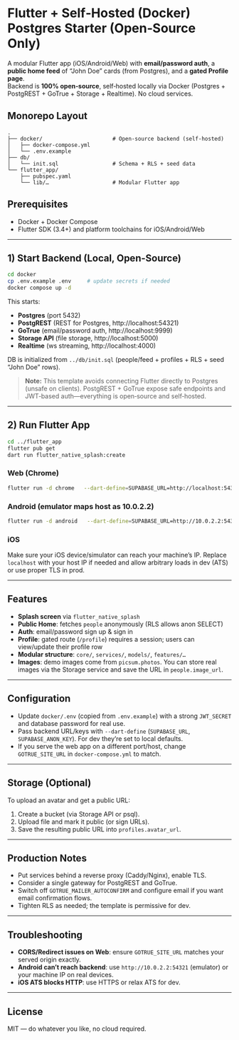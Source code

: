 # Flutter + Self‑Hosted (Docker) Postgres Starter (Open‑Source Only)

A modular Flutter app (iOS/Android/Web) with **email/password auth**, a **public home feed** of “John Doe” cards (from Postgres), and a **gated Profile page**.  
Backend is **100% open‑source**, self‑hosted locally via Docker (Postgres + PostgREST + GoTrue + Storage + Realtime). No cloud services.

## Monorepo Layout
```
.
├── docker/                      # Open-source backend (self-hosted)
│   ├── docker-compose.yml
│   └── .env.example
├── db/
│   └── init.sql                 # Schema + RLS + seed data
└── flutter_app/
    ├── pubspec.yaml
    └── lib/…                    # Modular Flutter app
```

## Prerequisites
- Docker + Docker Compose
- Flutter SDK (3.4+) and platform toolchains for iOS/Android/Web

---

## 1) Start Backend (Local, Open-Source)
```bash
cd docker
cp .env.example .env     # update secrets if needed
docker compose up -d
```
This starts:
- **Postgres** (port 5432)
- **PostgREST** (REST for Postgres, http://localhost:54321)
- **GoTrue** (email/password auth, http://localhost:9999)
- **Storage API** (file storage, http://localhost:5000)
- **Realtime** (ws streaming, http://localhost:4000)

DB is initialized from `../db/init.sql` (people/feed + profiles + RLS + seed “John Doe” rows).

> **Note:** This template avoids connecting Flutter directly to Postgres (unsafe on clients). PostgREST + GoTrue expose safe endpoints and JWT‑based auth—everything is open‑source and self‑hosted.

---

## 2) Run Flutter App
```bash
cd ../flutter_app
flutter pub get
dart run flutter_native_splash:create
```

### Web (Chrome)
```bash
flutter run -d chrome   --dart-define=SUPABASE_URL=http://localhost:54321   --dart-define=SUPABASE_ANON_KEY=local-anon
```

### Android (emulator maps host as 10.0.2.2)
```bash
flutter run -d android   --dart-define=SUPABASE_URL=http://10.0.2.2:54321   --dart-define=SUPABASE_ANON_KEY=local-anon
```

### iOS
Make sure your iOS device/simulator can reach your machine’s IP. Replace `localhost` with your host IP if needed and allow arbitrary loads in dev (ATS) or use proper TLS in prod.

---

## Features
- **Splash screen** via `flutter_native_splash`
- **Public Home**: fetches `people` anonymously (RLS allows anon SELECT)
- **Auth**: email/password sign up & sign in
- **Profile**: gated route (`/profile`) requires a session; users can view/update their profile row
- **Modular structure**: `core/`, `services/`, `models/`, `features/…`
- **Images**: demo images come from `picsum.photos`. You can store real images via the Storage service and save the URL in `people.image_url`.

---

## Configuration
- Update `docker/.env` (copied from `.env.example`) with a strong `JWT_SECRET` and database password for real use.
- Pass backend URL/keys with `--dart-define` (`SUPABASE_URL`, `SUPABASE_ANON_KEY`). For dev they’re set to local defaults.
- If you serve the web app on a different port/host, change `GOTRUE_SITE_URL` in `docker-compose.yml` to match.

---

## Storage (Optional)
To upload an avatar and get a public URL:
1. Create a bucket (via Storage API or psql).
2. Upload file and mark it public (or sign URLs).
3. Save the resulting public URL into `profiles.avatar_url`.

---

## Production Notes
- Put services behind a reverse proxy (Caddy/Nginx), enable TLS.
- Consider a single gateway for PostgREST and GoTrue.
- Switch off `GOTRUE_MAILER_AUTOCONFIRM` and configure email if you want email confirmation flows.
- Tighten RLS as needed; the template is permissive for dev.

---

## Troubleshooting
- **CORS/Redirect issues on Web**: ensure `GOTRUE_SITE_URL` matches your served origin exactly.
- **Android can’t reach backend**: use `http://10.0.2.2:54321` (emulator) or your machine IP on real devices.
- **iOS ATS blocks HTTP**: use HTTPS or relax ATS for dev.

---

## License
MIT — do whatever you like, no cloud required.
